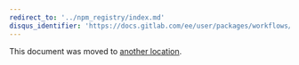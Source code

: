 ```yaml
---
redirect_to: '../npm_registry/index.md'
disqus_identifier: 'https://docs.gitlab.com/ee/user/packages/workflows/monorepo.html'
---
```


This document was moved to [another location](../npm_registry/index.md).

<!-- This redirect file can be deleted after <2021-02-14>. -->
<!-- Before deletion, see: https://docs.gitlab.com/ee/development/documentation/#move-or-rename-a-page -->

